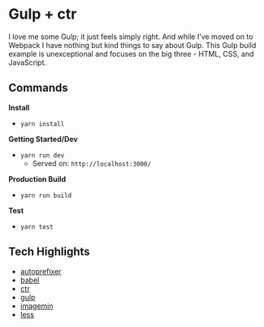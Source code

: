 # Gulp + ctr

I love me some Gulp; it just feels simply right. And while I've moved on to Webpack I have nothing but kind things to say about Gulp. This Gulp build example is unexceptional and focuses on the big three - HTML, CSS, and JavaScript.


## Commands

__Install__

+ `yarn install`

__Getting Started/Dev__

+ `yarn run dev`
    * Served on: `http://localhost:3000/`

__Production Build__

+ `yarn run build`

__Test__

+ `yarn test`


## Tech Highlights

+ [autoprefixer](https://github.com/postcss/autoprefixer)
+ [babel](https://babeljs.io/)
+ [ctr](https://ctr-lang.com)
+ [gulp](http://gulpjs.com/)
+ [imagemin](https://github.com/imagemin/imagemin)
+ [less](http://lesscss.org/)
